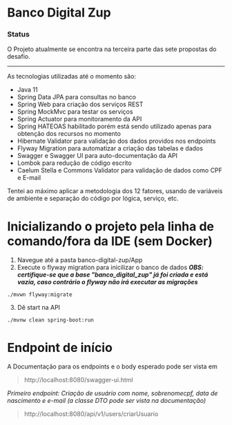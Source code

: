 # Banco Digital Zup

### Status
O Projeto atualmente se encontra na terceira parte das sete propostas do desafio.

---

As tecnologias utilizadas até o momento são:

- Java 11
- Spring Data JPA para consultas no banco
- Spring Web para criação dos serviços REST 
- Spring MockMvc para testar os serviços
- Spring Actuator para monitoramento da API
- Spring HATEOAS habilitado porém está sendo utilizado apenas para obtenção dos recursos no momento
- Hibernate Validator para validação dos dados providos nos endpoints
- Flyway Migration para automatizar a criação das tabelas e dados
- Swagger e Swagger UI para auto-documentação da API
- Lombok para redução de código escrito
- Caelum Stella e Commons Validator para validação de dados como CPF e E-mail

Tentei ao máximo aplicar a metodologia dos 12 fatores, usando de variáveis de ambiente e separação do código por lógica, serviço, etc.





# Inicializando o projeto pela linha de comando/fora da IDE (sem Docker)


1.	Navegue até a pasta banco-digital-zup/App
2.	Execute o flyway migration para inicilizar o banco de dados
    ***OBS: certifique-se que a base "banco_digital_zup" já foi criada e está vazia, caso contrário o flyway não irá executar as migrações***


```
./mvwn flyway:migrate
```

3.	Dê start na API


```
./mvnw clean spring-boot:run
```




# Endpoint de início


A Documentação para os endpoints e o body esperado pode ser vista em

>http://localhost:8080/swagger-ui.html

_Primeiro endpoint: Criação de usuário com nome, sobrenomecpf, data de nascimento e e-mail_
_(a classe DTO pode ser vista na documentação)_

>http://localhost:8080/api/v1/users/criarUsuario



